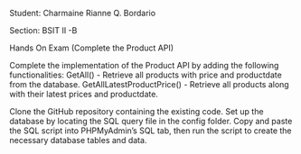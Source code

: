 Student: Charmaine Rianne Q. Bordario

Section: BSIT II -B

Hands On Exam (Complete the Product API)

Complete the implementation of the Product API by adding the following functionalities:
GetAll() - Retrieve all products with price and productdate from the database.
GetAllLatestProductPrice() - Retrieve all products along with their latest prices and productdate.

Clone the GitHub repository containing the existing code. Set up the database by locating the SQL query file in the config folder. 
Copy and paste the SQL script into PHPMyAdmin’s SQL tab, then run the script to create the necessary database tables and data.
